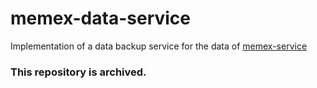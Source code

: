 # memex-data-service
Implementation of a data backup service for the data of [memex-service](https://github.com/matthewjohnson42/memex-service)

### This repository is archived.
